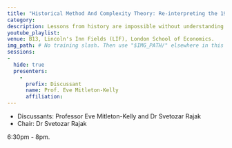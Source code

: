 ```yaml
---
title: "Historical Method And Complexity Theory: Re-interpreting the 1948 Tito-Stalin Split"
category: 
description: Lessons from history are impossible without understanding the complexity of causes and interactions. Can complexity theory add new quality to historical research? Using a specific event that shaped the early Cold War, Professor Mitleton-Kelly and Dr Rajak initiate discussion on the desirability of multi-disciplinary convergence between historical method and complexity theory.
youtube_playlist: 
venue: B13, Lincoln's Inn Fields (LIF), London School of Economics.
img_path: # No training slash. Then use "$IMG_PATH/" elsewhere in this page.
sessions:
-
  hide: true
  presenters:
    - 
      prefix: Discussant
      name: Prof. Eve Mitleton-Kelly
      affiliation: 
---
```


* Discussants: Professor Eve Mitleton-Kelly and Dr Svetozar Rajak
* Chair: Dr Svetozar Rajak

6:30pm - 8pm.